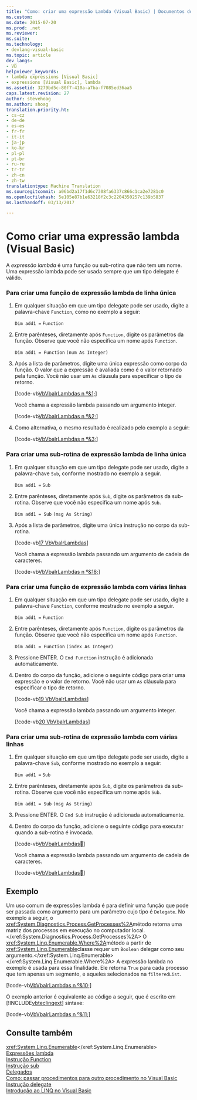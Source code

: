 ```yaml
---
title: "Como: criar uma expressão Lambda (Visual Basic) | Documentos do Microsoft"
ms.custom: 
ms.date: 2015-07-20
ms.prod: .net
ms.reviewer: 
ms.suite: 
ms.technology:
- devlang-visual-basic
ms.topic: article
dev_langs:
- VB
helpviewer_keywords:
- lambda expressions [Visual Basic]
- expressions [Visual Basic], lambda
ms.assetid: 3279bd5c-80f7-410a-a7ba-f7085ed36aa5
caps.latest.revision: 27
author: stevehoag
ms.author: shoag
translation.priority.ht:
- cs-cz
- de-de
- es-es
- fr-fr
- it-it
- ja-jp
- ko-kr
- pl-pl
- pt-br
- ru-ru
- tr-tr
- zh-cn
- zh-tw
translationtype: Machine Translation
ms.sourcegitcommit: a06bd2a17f1d6c7308fa6337c866c1ca2e7281c0
ms.openlocfilehash: 5e105e87b1e63218f2c3c2204350257c139b5837
ms.lasthandoff: 03/13/2017

---
```

# <a name="how-to-create-a-lambda-expression-visual-basic"></a>Como criar uma expressão lambda (Visual Basic)
A *expressão lambda* é uma função ou sub-rotina que não tem um nome. Uma expressão lambda pode ser usada sempre que um tipo delegate é válido.  
  
### <a name="to-create-a-single-line-lambda-expression-function"></a>Para criar uma função de expressão lambda de linha única  
  
1.  Em qualquer situação em que um tipo delegate pode ser usado, digite a palavra-chave `Function`, como no exemplo a seguir:  
  
     `Dim add1 =`   `Function`  
  
2.  Entre parênteses, diretamente após `Function`, digite os parâmetros da função. Observe que você não especifica um nome após `Function`.  
  
     `Dim add1 = Function`   `(num As Integer)`  
  
3.  Após a lista de parâmetros, digite uma única expressão como corpo da função. O valor que a expressão é avaliada como é o valor retornado pela função. Você não usar um `As` cláusula para especificar o tipo de retorno.  
  
     [!code-vb[VbVbalrLambdas n º&1;](../../../../visual-basic/language-reference/operators/codesnippet/VisualBasic/how-to-create-a-lambda-expression_1.vb)]  
  
     Você chama a expressão lambda passando um argumento integer.  
  
     [!code-vb[VbVbalrLambdas n º&2;](../../../../visual-basic/language-reference/operators/codesnippet/VisualBasic/how-to-create-a-lambda-expression_2.vb)]  
  
4.  Como alternativa, o mesmo resultado é realizado pelo exemplo a seguir:  
  
     [!code-vb[VbVbalrLambdas n º&3;](../../../../visual-basic/language-reference/operators/codesnippet/VisualBasic/how-to-create-a-lambda-expression_3.vb)]  
  
### <a name="to-create-a-single-line-lambda-expression-subroutine"></a>Para criar uma sub-rotina de expressão lambda de linha única  
  
1.  Em qualquer situação em que um tipo delegate pode ser usado, digite a palavra-chave `Sub`, conforme mostrado no exemplo a seguir.  
  
     `Dim add1 =`   `Sub`  
  
2.  Entre parênteses, diretamente após `Sub`, digite os parâmetros da sub-rotina. Observe que você não especifica um nome após `Sub`.  
  
     `Dim add1 = Sub`   `(msg As String)`  
  
3.  Após a lista de parâmetros, digite uma única instrução no corpo da sub-rotina.  
  
     [!code-vb[17 VbVbalrLambdas](../../../../visual-basic/language-reference/operators/codesnippet/VisualBasic/how-to-create-a-lambda-expression_4.vb)]  
  
     Você chama a expressão lambda passando um argumento de cadeia de caracteres.  
  
     [!code-vb[VbVbalrLambdas n º&18;](../../../../visual-basic/language-reference/operators/codesnippet/VisualBasic/how-to-create-a-lambda-expression_5.vb)]  
  
### <a name="to-create-a-multiline-lambda-expression-function"></a>Para criar uma função de expressão lambda com várias linhas  
  
1.  Em qualquer situação em que um tipo delegate pode ser usado, digite a palavra-chave `Function`, conforme mostrado no exemplo a seguir.  
  
     `Dim add1 =`   `Function`  
  
2.  Entre parênteses, diretamente após `Function`, digite os parâmetros da função. Observe que você não especifica um nome após `Function`.  
  
     `Dim add1 = Function`   `(index As Integer)`  
  
3.  Pressione ENTER. O `End Function` instrução é adicionada automaticamente.  
  
4.  Dentro do corpo da função, adicione o seguinte código para criar uma expressão e o valor de retorno. Você não usar um `As` cláusula para especificar o tipo de retorno.  
  
     [!code-vb[19 VbVbalrLambdas](../../../../visual-basic/language-reference/operators/codesnippet/VisualBasic/how-to-create-a-lambda-expression_6.vb)]  
  
     Você chama a expressão lambda passando um argumento integer.  
  
     [!code-vb[20 VbVbalrLambdas](../../../../visual-basic/language-reference/operators/codesnippet/VisualBasic/how-to-create-a-lambda-expression_7.vb)]  
  
### <a name="to-create-a-multiline-lambda-expression-subroutine"></a>Para criar uma sub-rotina de expressão lambda com várias linhas  
  
1.  Em qualquer situação em que um tipo delegate pode ser usado, digite a palavra-chave `Sub`, conforme mostrado no exemplo a seguir:  
  
     `Dim add1 =`   `Sub`  
  
2.  Entre parênteses, diretamente após `Sub`, digite os parâmetros da sub-rotina. Observe que você não especifica um nome após `Sub`.  
  
     `Dim add1 = Sub`  `(msg As String)`  
  
3.  Pressione ENTER. O `End Sub` instrução é adicionada automaticamente.  
  
4.  Dentro do corpo da função, adicione o seguinte código para executar quando a sub-rotina é invocada.  
  
     [!code-vb[VbVbalrLambdas&#21;](../../../../visual-basic/language-reference/operators/codesnippet/VisualBasic/how-to-create-a-lambda-expression_8.vb)]  
  
     Você chama a expressão lambda passando um argumento de cadeia de caracteres.  
  
     [!code-vb[VbVbalrLambdas&#22;](../../../../visual-basic/language-reference/operators/codesnippet/VisualBasic/how-to-create-a-lambda-expression_9.vb)]  
  
## <a name="example"></a>Exemplo  
 Um uso comum de expressões lambda é para definir uma função que pode ser passada como argumento para um parâmetro cujo tipo é `Delegate`. No exemplo a seguir, o <xref:System.Diagnostics.Process.GetProcesses%2A>método retorna uma matriz dos processos em execução no computador local.</xref:System.Diagnostics.Process.GetProcesses%2A> O <xref:System.Linq.Enumerable.Where%2A>método a partir de <xref:System.Linq.Enumerable>classe requer um `Boolean` delegar como seu argumento.</xref:System.Linq.Enumerable> </xref:System.Linq.Enumerable.Where%2A> A expressão lambda no exemplo é usada para essa finalidade. Ele retorna `True` para cada processo que tem apenas um segmento, e aqueles selecionados na `filteredList`.  
  
 [!code-vb[VbVbalrLambdas n º&10;](../../../../visual-basic/language-reference/operators/codesnippet/VisualBasic/how-to-create-a-lambda-expression_10.vb)]  
  
 O exemplo anterior é equivalente ao código a seguir, que é escrito em [!INCLUDE[vbteclinqext](../../../../csharp/getting-started/includes/vbteclinqext_md.md)] sintaxe:  
  
 [!code-vb[VbVbalrLambdas n º&11;](../../../../visual-basic/language-reference/operators/codesnippet/VisualBasic/how-to-create-a-lambda-expression_11.vb)]  
  
## <a name="see-also"></a>Consulte também  
 <xref:System.Linq.Enumerable></xref:System.Linq.Enumerable>   
 [Expressões lambda](./lambda-expressions.md)   
 [Instrução Function](../../../../visual-basic/language-reference/statements/function-statement.md)   
 [Instrução sub](../../../../visual-basic/language-reference/statements/sub-statement.md)   
 [Delegados](../../../../visual-basic/programming-guide/language-features/delegates/index.md)   
 [Como: passar procedimentos para outro procedimento no Visual Basic](../../../../visual-basic/programming-guide/language-features/delegates/how-to-pass-procedures-to-another-procedure.md)   
 [Instrução delegate](../../../../visual-basic/language-reference/statements/delegate-statement.md)   
 [Introdução ao LINQ no Visual Basic](../../../../visual-basic/programming-guide/language-features/linq/introduction-to-linq.md)
